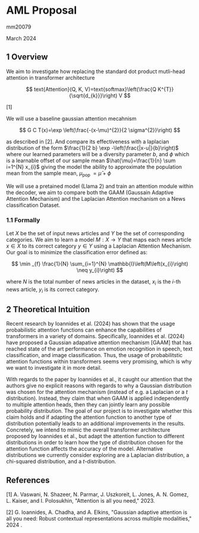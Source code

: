 # AML Proposal 

mm20079

March 2024

## 1 Overview

We aim to investigate how replacing the standard dot product mutli-head attention in transformer architecture

$$
text{Attention}(Q, K, V)=text{softmax}\left(\frac{Q K^{T}}{\sqrt{d_{k}}}\right) V
$$

$[1]$

We will use a baseline gaussian attention mecahnism

$$
G C T(x)=\exp \left(\frac{-(x-\mu)^{2}}{2 \sigma^{2}}\right)
$$

as described in [2]. And compare its effectiveness with a laplacian distribution of the form $\frac{1}{2 b} \exp -\left(\frac{|x-u|}{b}\right)$ where our learned parameters will be a diversity parameter $b$, and $\phi$ which is a learnable offset of our sample mean $\hat{\mu}=\frac{1}{n} \sum i=1^{N} x_{i}$ giving the model the ability to approximate the population mean from the sample mean, $\mu_{\text {pop }}=\hat{\mu}+\phi$

We will use a pretained model (Llama 2) and train an attention module within the decoder, we aim to compare both the GAAM (Gaussain Adaptive Attention Mechanism) and the Laplacian Attention mechanism on a News classification Dataset.

### 1.1 Formally

Let $X$ be the set of input news articles and $Y$ be the set of corresponding categories. We aim to learn a model $M: X \rightarrow Y$ that maps each news article $x \in X$ to its correct category $y \in Y$ using a Laplacian Attention Mechanism. Our goal is to minimize the classification error defined as:

$$
\min _{f} \frac{1}{N} \sum_{i=1}^{N} \mathbb{I}\left(M\left(x_{i}\right) \neq y_{i}\right)
$$

where $N$ is the total number of news articles in the dataset, $x_{i}$ is the $i$-th news article, $y_{i}$ is its correct category.

## 2 Theoretical Intuition

Recent research by Ioannides et al. (2024) has shown that the usage probabilistic attention functions can enhance the capabilities of transformers in a variety of domains. Specifically, Ioannides et al. (2024) have proposed a Gaussian adapative attention mechanism [GAAM] that has reached state of the art performance on emotion recognition in speech, text classification, and image classification. Thus, the usage of probabilitstic attention functions within transformers seems very promising, which is why we want to investigate it in more detail.

With regards to the paper by Ioannides et al., it caught our attention that the authors give no explicit reasons with regards to why a Gaussian distribution was chosen for the attention mechanism (instead of e.g. a Laplacian or a $t$ distribution). Instead, they claim that when GAAM is applied independently to multiple attention heads, then they can jointly learn any possible probability distribution. The goal of our project is to investigate whether this claim holds and if adapting the attention function to another type of distribution potentially leads to an additional improvements in the results. Concretely, we intend to mimic the overall transformer architecture proposed by Ioannides et al., but adapt the attention function to different distributions in order to learn how the type of distribution chosen for the attention function affects the accuracy of the model. Alternative distributions we currently consider exploring are a Laplacian distribution, a chi-squared distribution, and a $t$-distribution.

## References

[1] A. Vaswani, N. Shazeer, N. Parmar, J. Uszkoreit, L. Jones, A. N. Gomez, L. Kaiser, and I. Polosukhin, "Attention is all you need," 2023.

[2] G. Ioannides, A. Chadha, and A. Elkins, "Gaussian adaptive attention is all you need: Robust contextual representations across multiple modalities," 2024 .

